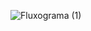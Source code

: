 
![Fluxograma (1)](https://github.com/user-attachments/assets/b969cea3-c4b2-4530-b7a7-793a4a3bca8d)
